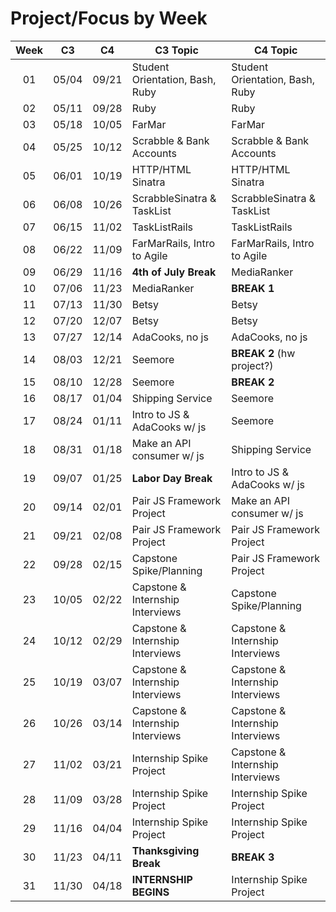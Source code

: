 # Project/Focus by Week

| Week | C3    | C4    | C3 Topic                                 | C4 Topic
|:----:|:-----:|:-----:|------------------------------------------|------------------------------------------|
| 01   | 05/04 | 09/21 | Student Orientation, Bash, Ruby          | Student Orientation, Bash, Ruby
| 02   | 05/11 | 09/28 | Ruby                                     | Ruby 
| 03   | 05/18 | 10/05 | FarMar                                   | FarMar
| 04   | 05/25 | 10/12 | Scrabble & Bank Accounts                 | Scrabble & Bank Accounts
| 05   | 06/01 | 10/19 | HTTP/HTML Sinatra                        | HTTP/HTML Sinatra
| 06   | 06/08 | 10/26 | ScrabbleSinatra & TaskList               | ScrabbleSinatra & TaskList 
| 07   | 06/15 | 11/02 | TaskListRails                            | TaskListRails
| 08   | 06/22 | 11/09 | FarMarRails, Intro to Agile              | FarMarRails, Intro to Agile
| 09   | 06/29 | 11/16 | __4th of July Break__                    | MediaRanker
| 10   | 07/06 | 11/23 | MediaRanker                              | __BREAK 1__
| 11   | 07/13 | 11/30 | Betsy                                    | Betsy
| 12   | 07/20 | 12/07 | Betsy                                    | Betsy
| 13   | 07/27 | 12/14 | AdaCooks, no js                          | AdaCooks, no js
| 14   | 08/03 | 12/21 | Seemore                                  | __BREAK 2__ (hw project?)
| 15   | 08/10 | 12/28 | Seemore                                  | __BREAK 2__
| 16   | 08/17 | 01/04 | Shipping Service                         | Seemore
| 17   | 08/24 | 01/11 | Intro to JS & AdaCooks w/ js             | Seemore
| 18   | 08/31 | 01/18 | Make an API consumer w/ js               | Shipping Service
| 19   | 09/07 | 01/25 | __Labor Day Break__                      | Intro to JS & AdaCooks w/ js
| 20   | 09/14 | 02/01 | Pair JS Framework Project                | Make an API consumer w/ js
| 21   | 09/21 | 02/08 | Pair JS Framework Project                | Pair JS Framework Project
| 22   | 09/28 | 02/15 | Capstone Spike/Planning                  | Pair JS Framework Project
| 23   | 10/05 | 02/22 | Capstone & Internship Interviews         | Capstone Spike/Planning
| 24   | 10/12 | 02/29 | Capstone & Internship Interviews         | Capstone & Internship Interviews
| 25   | 10/19 | 03/07 | Capstone & Internship Interviews         | Capstone & Internship Interviews
| 26   | 10/26 | 03/14 | Capstone & Internship Interviews         | Capstone & Internship Interviews
| 27   | 11/02 | 03/21 | Internship Spike Project                 | Capstone & Internship Interviews
| 28   | 11/09 | 03/28 | Internship Spike Project                 | Internship Spike Project
| 29   | 11/16 | 04/04 | Internship Spike Project                 | Internship Spike Project
| 30   | 11/23 | 04/11 | __Thanksgiving Break__                   | __BREAK 3__
| 31   | 11/30 | 04/18 | __INTERNSHIP BEGINS__                    | Internship Spike Project
